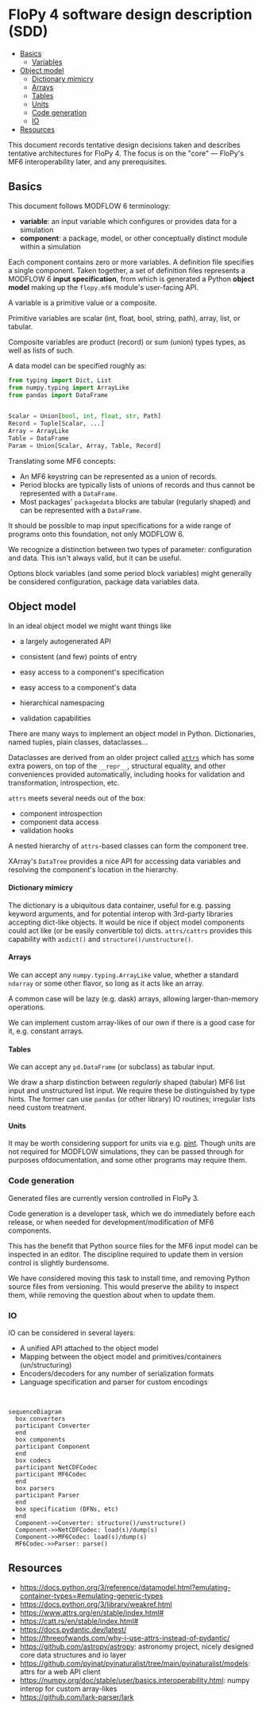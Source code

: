 # FloPy 4 software design description (SDD)

<!-- START doctoc generated TOC please keep comment here to allow auto update -->
<!-- DON'T EDIT THIS SECTION, INSTEAD RE-RUN doctoc TO UPDATE -->

- [Basics](#basics)
  - [Variables](#variables)
- [Object model](#object-model)
    - [Dictionary mimicry](#dictionary-mimicry)
    - [Arrays](#arrays)
    - [Tables](#tables)
    - [Units](#units)
  - [Code generation](#code-generation)
  - [IO](#io)
- [Resources](#resources)

<!-- END doctoc generated TOC please keep comment here to allow auto update -->

This document records tentative design decisions taken and describes tentative architectures for FloPy 4. The focus is on the "core" &mdash; FloPy's MF6 interoperability later, and any prerequisites.

## Basics

This document follows MODFLOW 6 terminology:

- **variable**: an input variable which configures or provides data for a simulation
- **component**: a package, model, or other conceptually distinct module within a simulation

Each component contains zero or more variables. A definition file specifies a single component. Taken together, a set of definition files represents a MODFLOW 6  **input specification**, from which is generated a Python **object model** making up the `flopy.mf6` module's user-facing API.

A variable is a primitive value or a composite.

Primitive variables are scalar (int, float, bool,
string, path), array, list, or tabular.

Composite variables are product (record) or sum (union) types types, as well as lists of such.

A data model can be specified roughly as:

```python
from typing import Dict, List
from numpy.typing import ArrayLike
from pandas import DataFrame


Scalar = Union[bool, int, float, str, Path]
Record = Tuple[Scalar, ...]
Array = ArrayLike
Table = DataFrame
Param = Union[Scalar, Array, Table, Record]
```

Translating some MF6 concepts:

- An MF6 keystring can be represented as a union of
records.
- Period blocks are typically lists of unions of records and thus cannot be represented with a `DataFrame`.
- Most packages' `packagedata` blocks are tabular (regularly shaped) and can be represented with a `DataFrame`.

It should be possible to map input specifications
for a wide range of programs onto this foundation,
not only MODFLOW 6.

We recognize a distinction between two types of
parameter: configuration and data. This isn't
always valid, but it can be useful.

Options block variables (and some period block variables) might generally be considered configuration, package data variables data.

## Object model

In an ideal object model we might want things like

- a largely autogenerated API

- consistent (and few) points of entry

- easy access to a component's specification

- easy access to a component's data

- hierarchical namespacing

- validation capabilities

There are many ways to implement an object model in Python. Dictionaries, named tuples, plain classes, dataclasses...

Dataclasses are derived from an older project called
[`attrs`](https://www.attrs.org/en/stable/) which has
some extra powers, on top of the `__repr__`, structural equality, and other conveniences provided automatically, including hooks for validation and
transformation, introspection, etc.

`attrs` meets several needs out of the box:

- component introspection
- component data access
- validation hooks

A nested hierarchy of `attrs`-based classes can
form the component tree.

XArray's `DataTree` provides a nice API for accessing data variables and resolving the component's location in the hierarchy.

#### Dictionary mimicry

The dictionary is a ubiquitous data container, useful
for e.g. passing keyword arguments, and for potential
interop with 3rd-party libraries accepting dict-like
objects. It would be nice if object model components
could act like (or be easily convertible to) dicts. `attrs/cattrs` provides this capability with `asdict()` and `structure()/unstructure()`.

#### Arrays

We can accept any `numpy.typing.ArrayLike` value,
whether a standard `ndarray` or some other flavor,
so long as it acts like an array.

A common case will be lazy (e.g. dask) arrays, allowing larger-than-memory operations.

We can implement custom array-likes of our own if there is
a good case for it, e.g. constant arrays.

#### Tables

We can accept any `pd.DataFrame` (or subclass) as
tabular input.

We draw a sharp distinction between *regularly*
shaped (tabular) MF6 list input and unstructured
list input. We require these be distinguished by
type hints. The former can use `pandas` (or other library) IO routines; irregular lists need custom treatment.

#### Units

It may be worth considering support for units via e.g.
[pint](https://github.com/hgrecco/pint). Though units
are not required for MODFLOW simulations, they can be
passed through for purposes ofdocumentation, and some
other programs may require them.

### Code generation

Generated files are currently version controlled
in FloPy 3.

Code generation is a developer task, which we do
immediately before each release, or when needed
for development/modification of MF6 components.

This has the benefit that Python source files for
the MF6 input model can be inspected in an editor.
The discipline required to update them in version
control is slightly burdensome.

We have considered moving this task to install time,
and removing Python source files from versioning.
This would preserve the ability to inspect them,
while removing the question about when to update
them.

### IO

IO can be considered in several layers:

- A unified API attached to the object model
- Mapping between the object model and primitives/containers (un/structuring)
- Encoders/decoders for any number of serialization formats
- Language specification and parser for custom encodings

<br/>

```mermaid
sequenceDiagram
  box converters
  participant Converter
  end
  box components
  participant Component
  end
  box codecs
  participant NetCDFCodec
  participant MF6Codec
  end
  box parsers
  participant Parser
  end
  box specification (DFNs, etc)
  end
  Component->>Converter: structure()/unstructure()
  Component->>NetCDFCodec: load(s)/dump(s)
  Component->>MF6Codec: load(s)/dump(s)
  MF6Codec->>Parser: parse()
```

## Resources

- https://docs.python.org/3/reference/datamodel.html?emulating-container-types=#emulating-generic-types
- https://docs.python.org/3/library/weakref.html
- https://www.attrs.org/en/stable/index.html#
- https://catt.rs/en/stable/index.html#
- https://docs.pydantic.dev/latest/
- https://threeofwands.com/why-i-use-attrs-instead-of-pydantic/
- https://github.com/astropy/astropy: astronomy project, nicely designed core data structures and io layer
- https://github.com/pyinat/pyinaturalist/tree/main/pyinaturalist/models: attrs for a web API client
- https://numpy.org/doc/stable/user/basics.interoperability.html: numpy interop for custom array-likes
- https://github.com/lark-parser/lark
